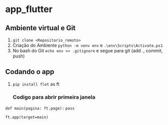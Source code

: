 # app_flutter

## Ambiente virtual e Git
1. `git clone <Repositorio_remoto>`
2. Criação do Ambiente `python -m venv env` e `.\env\Scripts\Activate.ps1`
3. No bash do Git `echo env >> .gitignore` e segue para git (add ., commit, push)

## Codando o app
1. `pip install flet` as ft
   
   ### Codigo para abrir primeira janela
`def main(pagina: ft.page):`
    `pass`
    
`ft.app(target=main)`